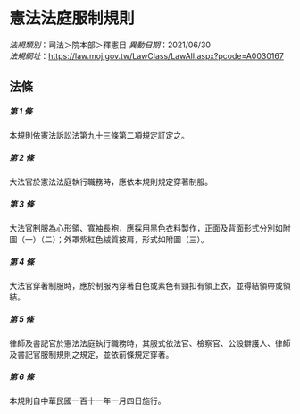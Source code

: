 # 憲法法庭服制規則

*法規類別*：司法＞院本部＞釋憲目
*異動日期*：2021/06/30  
*法規網址*：https://law.moj.gov.tw/LawClass/LawAll.aspx?pcode=A0030167



## 法條
##### 第 1 條
本規則依憲法訴訟法第九十三條第二項規定訂定之。

##### 第 2 條
大法官於憲法法庭執行職務時，應依本規則規定穿著制服。

##### 第 3 條
大法官制服為心形領、寬袖長袍，應採用黑色衣料製作，正面及背面形式分別如附圖（一）（二）；外罩紫紅色絨質披肩，形式如附圖（三）。

##### 第 4 條
大法官穿著制服時，應於制服內穿著白色或素色有頸扣有領上衣，並得結領帶或領結。

##### 第 5 條
律師及書記官於憲法法庭執行職務時，其服式依法官、檢察官、公設辯護人、律師及書記官服制規則之規定，並依前條規定穿著。

##### 第 6 條
本規則自中華民國一百十一年一月四日施行。



